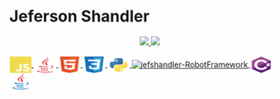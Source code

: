 # Jeferson Shandler

<div align="center">
  <a href="https://https://github.com/jefshandler">
  <img height="180em" src="https://github-readme-stats.vercel.app/api?username=jefshandler&show_icons=true&theme=gruvbox&include_all_commits=true&count_private=true"/>
  <img height="180em" src="https://github-readme-stats.vercel.app/api/top-langs/?username=jefshandler&layout=compact&langs_count=13&theme=gruvbox"/>
 
</div>

<div style="display: inline_block"><br>
  <img align="center" alt="jefshandler-Js" height="30" width="40" src="https://raw.githubusercontent.com/devicons/devicon/master/icons/javascript/javascript-plain.svg">
  <img align="center" alt="jefshandler-Jvm" height="30" width="40" src="https://raw.githubusercontent.com/devicons/devicon/master/icons/java/java-plain.svg">
  <img align="center" alt="jefshandler-HTML" height="30" width="40" src="https://raw.githubusercontent.com/devicons/devicon/master/icons/html5/html5-original.svg">
  <img align="center" alt="jefshandler-CSS" height="30" width="40" src="https://raw.githubusercontent.com/devicons/devicon/master/icons/css3/css3-original.svg">
  <img align="center" alt="jefshandler-Python" height="30" width="40" src="https://raw.githubusercontent.com/devicons/devicon/master/icons/python/python-original.svg">
  <img align="center" alt="jefshandler-RobotFramework" height="40" width="50" src="https://github.com/robotframework/visual-identity/blob/master/logo/robot-framework.svg">
  <img align="center" alt="jefshandler-C#" height="30" width="40" src="https://raw.githubusercontent.com/devicons/devicon/master/icons/csharp/csharp-original.svg">
  <img align="center" alt="jefshandler-JAVA" height="30" width="40" src="https://github.com/devicons/devicon/blob/master/icons/java/java-original.svg">
</div>

